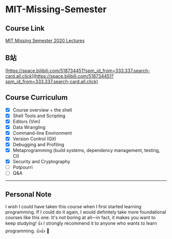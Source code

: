 # MIT-Missing-Semester

## Course Link

[MIT Missing Semester 2020 Lectures](https://missing.csail.mit.edu/2020/)

## B站

[https://space.bilibili.com/518734451?spm_id_from=333.337.search-card.all.click](https://space.bilibili.com/518734451?spm_id_from=333.337.search-card.all.click)

## Course Curriculum

- [x] Course overview + the shell
- [x] Shell Tools and Scripting
- [x] Editors (Vim)
- [x] Data Wrangling
- [x] Command-line Environment
- [x] Version Control (Git)
- [x] Debugging and Profiling
- [x] Metaprogramming (build systems, dependency management, testing, CI)
- [x] Security and Cryptography
- [ ] Potpourri
- [ ] Q&A

---

## Personal Note

I wish I could have taken this course when I first started learning programming. If I could do it again, I would definitely take more foundational courses like this one. It's not boring at all—in fact, it makes you want to keep studying! 👍 I strongly recommend it to anyone who wants to learn programming. 👍👍 🚀

